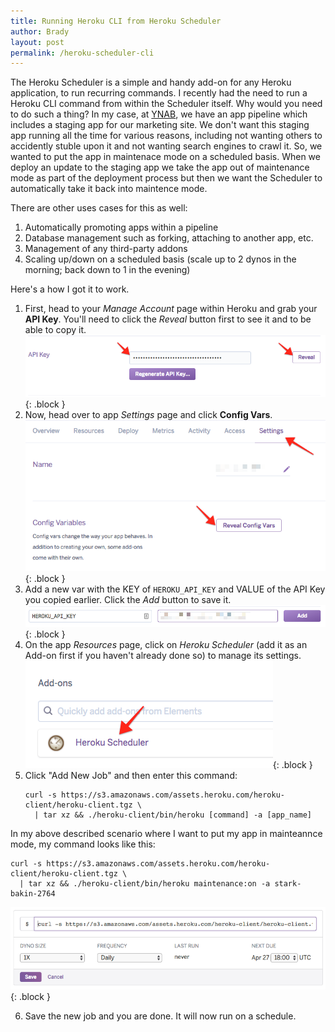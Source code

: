 ```yaml
---
title: Running Heroku CLI from Heroku Scheduler
author: Brady
layout: post
permalink: /heroku-scheduler-cli
---
```


The Heroku Scheduler is a simple and handy add-on for any Heroku application, to run recurring commands. I recently had the need to run a Heroku CLI command from within the Scheduler itself. Why would you need to do such a thing? In my case, at [YNAB](https://youneedabudget.com), we have an app pipeline which includes a staging app for our marketing site. We don't want this staging app running all the time for various reasons, including not wanting others to accidently stuble upon it and not wanting search engines to crawl it. So, we wanted to put the app in maintenace mode on a scheduled basis. When we deploy an update to the staging app we take the app out of maintenance mode as part of the deployment process but then we want the Scheduler to automatically take it back into maintence mode.

There are other uses cases for this as well:

1. Automatically promoting apps within a pipeline
2. Database management such as forking, attaching to another app, etc.
3. Management of any third-party addons
4. Scaling up/down on a scheduled basis (scale up to 2 dynos in the morning; back down to 1 in the evening)

Here's a how I got it to work.

1. First, head to your _Manage Account_ page within Heroku and grab your **API Key**. You'll need to click the _Reveal_ button first to see it and to be able to copy it.
   ![Heroku API Key](/media/heroku_api_key.png){: .block }
2. Now, head over to app _Settings_ page and click **Config Vars**.
   ![Heroku Config Vars](/media/heroku_config_vars.png){: .block }
3. Add a new var with the KEY of `HEROKU_API_KEY` and VALUE of the API Key you copied earlier. Click the _Add_ button to save it.
   ![Heroku New Config Var](/media/heroku_config_var_new.png){: .block }
4. On the app _Resources_ page, click on _Heroku Scheduler_ (add it as an Add-on first if you haven't already done so) to manage its settings.
   ![Heroku Scheduler](/media/heroku_scheduler.png){: .block }
5. Click "Add New Job" and then enter this command:
   ```shell
   curl -s https://s3.amazonaws.com/assets.heroku.com/heroku-client/heroku-client.tgz \
     | tar xz && ./heroku-client/bin/heroku [command] -a [app_name]
   ```

In my above described scenario where I want to put my app in mainteannce mode, my command looks like this:

```shell
curl -s https://s3.amazonaws.com/assets.heroku.com/heroku-client/heroku-client.tgz \
  | tar xz && ./heroku-client/bin/heroku maintenance:on -a stark-bakin-2764
```

![Heroku Add Jost](/media/heroku_add_job.png){: .block }

6. Save the new job and you are done. It will now run on a schedule.
